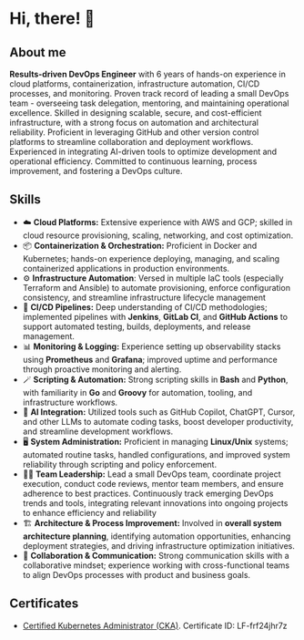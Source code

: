 # Hi, there! 👋

## About me

**Results-driven DevOps Engineer** with 6 years of hands-on experience in cloud platforms, containerization, infrastructure automation, CI/CD processes, and monitoring. Proven track record of leading a small DevOps team - overseeing task delegation, mentoring, and maintaining operational excellence. Skilled in designing scalable, secure, and cost-efficient infrastructure, with a strong focus on automation and architectural reliability. Proficient in leveraging GitHub and other version control platforms to streamline collaboration and deployment workflows. Experienced in integrating AI-driven tools to optimize development and operational efficiency. Committed to continuous learning, process improvement, and fostering a DevOps culture.

## Skills

* ☁️ **Cloud Platforms:** Extensive experience with AWS and GCP; skilled in cloud resource provisioning, scaling, networking, and cost optimization.
* 📦 **Containerization & Orchestration:** Proficient in Docker and Kubernetes; hands-on experience deploying, managing, and scaling containerized applications in production environments.
* ⚙️ **Infrastructure Automation**: Versed in multiple IaC tools (especially Terraform and Ansible) to automate provisioning, enforce configuration consistency, and streamline infrastructure lifecycle management
* 🚀 **CI/CD Pipelines:** Deep understanding of CI/CD methodologies; implemented pipelines with **Jenkins**, **GitLab CI**, and **GitHub Actions** to support automated testing, builds, deployments, and release management.
* 📊 **Monitoring & Logging:** Experience setting up observability stacks using **Prometheus** and **Grafana**; improved uptime and performance through proactive monitoring and alerting.
* 🪄 **Scripting & Automation:** Strong scripting skills in **Bash** and **Python**, with familiarity in **Go** and **Groovy** for automation, tooling, and infrastructure workflows.
* 🤖 **AI Integration:** Utilized tools such as GitHub Copilot, ChatGPT, Cursor, and other LLMs to automate coding tasks, boost developer productivity, and streamline development workflows.
* 🖥️ **System Administration:** Proficient in managing **Linux/Unix** systems; automated routine tasks, handled configurations, and improved system reliability through scripting and policy enforcement.
* 🧙‍♂️ **Team Leadership:** Lead a small DevOps team, coordinate project execution, conduct code reviews, mentor team members, and ensure adherence to best practices. Continuously track emerging DevOps trends and tools, integrating relevant innovations into ongoing projects to enhance efficiency and reliability
* 🏗️ **Architecture & Process Improvement:** Involved in **overall system architecture planning**, identifying automation opportunities, enhancing deployment strategies, and driving infrastructure optimization initiatives.
* 🤝 **Collaboration & Communication:** Strong communication skills with a collaborative mindset; experience working with cross-functional teams to align DevOps processes with product and business goals.

## Certificates
* [Certified Kubernetes Administrator (CKA)](https://www.credly.com/badges/8b946cb7-6a4b-4068-b1cd-33489d381bcf/linked_in_profile). Certificate ID: LF-frf24jhr7z
